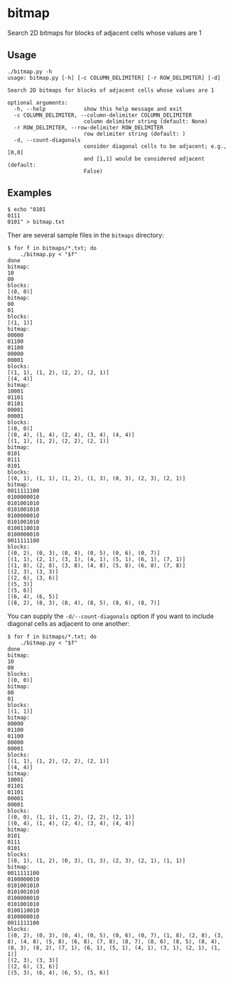# bitmap
Search 2D bitmaps for blocks of adjacent cells whose values are 1

## Usage
	./bitmap.py -h
	usage: bitmap.py [-h] [-c COLUMN_DELIMITER] [-r ROW_DELIMITER] [-d]
	
	Search 2D bitmaps for blocks of adjacent cells whose values are 1
	
	optional arguments:
	  -h, --help            show this help message and exit
	  -c COLUMN_DELIMITER, --column-delimiter COLUMN_DELIMITER
	                        column delimiter string (default: None)
	  -r ROW_DELIMITER, --row-delimiter ROW_DELIMITER
	                        row delimiter string (default: )
	  -d, --count-diagonals
	                        consider diagonal cells to be adjacent; e.g., [0,0]
	                        and [1,1] would be considered adjacent (default:
	                        False)

## Examples
	$ echo "0101
	0111
	0101" > bitmap.txt
  
Ther are several sample files in the `bitmaps` directory:

	$ for f in bitmaps/*.txt; do
		./bitmap.py < "$f"
	done
	bitmap:
	10
	00
	blocks:
	[(0, 0)]
	bitmap:
	00
	01
	blocks:
	[(1, 1)]
	bitmap:
	00000
	01100
	01100
	00000
	00001
	blocks:
	[(1, 1), (1, 2), (2, 2), (2, 1)]
	[(4, 4)]
	bitmap:
	10001
	01101
	01101
	00001
	00001
	blocks:
	[(0, 0)]
	[(0, 4), (1, 4), (2, 4), (3, 4), (4, 4)]
	[(1, 1), (1, 2), (2, 2), (2, 1)]
	bitmap:
	0101
	0111
	0101
	blocks:
	[(0, 1), (1, 1), (1, 2), (1, 3), (0, 3), (2, 3), (2, 1)]
	bitmap:
	0011111100
	0100000010
	0101001010
	0101001010
	0100000010
	0101001010
	0100110010
	0100000010
	0011111100
	blocks:
	[(0, 2), (0, 3), (0, 4), (0, 5), (0, 6), (0, 7)]
	[(1, 1), (2, 1), (3, 1), (4, 1), (5, 1), (6, 1), (7, 1)]
	[(1, 8), (2, 8), (3, 8), (4, 8), (5, 8), (6, 8), (7, 8)]
	[(2, 3), (3, 3)]
	[(2, 6), (3, 6)]
	[(5, 3)]
	[(5, 6)]
	[(6, 4), (6, 5)]
	[(8, 2), (8, 3), (8, 4), (8, 5), (8, 6), (8, 7)]

You can supply the `-d/--count-diagonals` option if you want to include diagonal cells as adjacent to one another:

	$ for f in bitmaps/*.txt; do
		./bitmap.py < "$f"
	done
	bitmap:
	10
	00
	blocks:
	[(0, 0)]
	bitmap:
	00
	01
	blocks:
	[(1, 1)]
	bitmap:
	00000
	01100
	01100
	00000
	00001
	blocks:
	[(1, 1), (1, 2), (2, 2), (2, 1)]
	[(4, 4)]
	bitmap:
	10001
	01101
	01101
	00001
	00001
	blocks:
	[(0, 0), (1, 1), (1, 2), (2, 2), (2, 1)]
	[(0, 4), (1, 4), (2, 4), (3, 4), (4, 4)]
	bitmap:
	0101
	0111
	0101
	blocks:
	[(0, 1), (1, 2), (0, 3), (1, 3), (2, 3), (2, 1), (1, 1)]
	bitmap:
	0011111100
	0100000010
	0101001010
	0101001010
	0100000010
	0101001010
	0100110010
	0100000010
	0011111100
	blocks:
	[(0, 2), (0, 3), (0, 4), (0, 5), (0, 6), (0, 7), (1, 8), (2, 8), (3, 8), (4, 8), (5, 8), (6, 8), (7, 8), (8, 7), (8, 6), (8, 5), (8, 4), (8, 3), (8, 2), (7, 1), (6, 1), (5, 1), (4, 1), (3, 1), (2, 1), (1, 1)]
	[(2, 3), (3, 3)]
	[(2, 6), (3, 6)]
	[(5, 3), (6, 4), (6, 5), (5, 6)]
